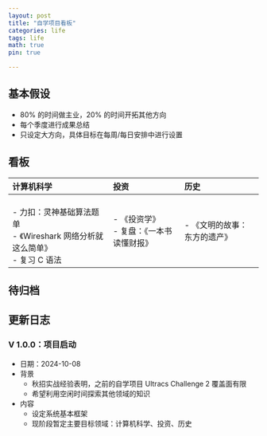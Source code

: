 ```yaml
---
layout: post
title: "自学项目看板"
categories: life
tags: life
math: true
pin: true

---
```


## 基本假设

- $80\%$ 的时间做主业，$20\%$ 的时间开拓其他方向
- 每个季度进行成果总结
- 只设定大方向，具体目标在每周/每日安排中进行设置

## 看板

|计算机科学|投资|历史|
|:---|:---|:---|
|<br>- 力扣：灵神基础算法题单<br>- 《Wireshark 网络分析就这么简单》<br>- 复习 C 语法|- 《投资学》<br>- 复盘：《一本书读懂财报》|- 《文明的故事：东方的遗产》|

## 待归档

## 更新日志
### V 1.0.0：项目启动
- 日期：2024-10-08
- 背景
  - 秋招实战经验表明，之前的自学项目 Ultracs Challenge 2 覆盖面有限
  - 希望利用空闲时间探索其他领域的知识
- 内容
  - 设定系统基本框架
  - 现阶段暂定主要目标领域：计算机科学、投资、历史
